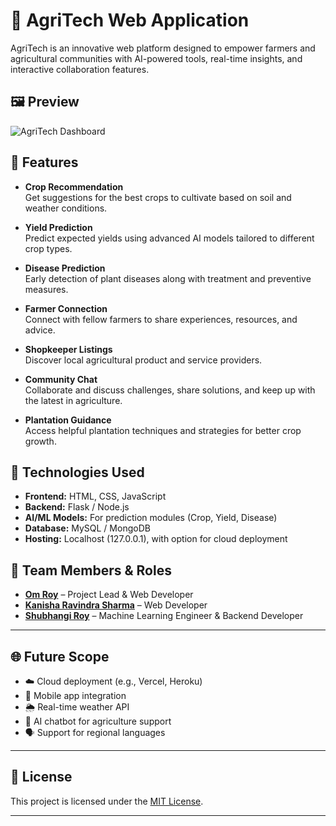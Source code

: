 # 🌾 AgriTech Web Application

AgriTech is an innovative web platform designed to empower farmers and agricultural communities with AI-powered tools, real-time insights, and interactive collaboration features.

## 🖼️ Preview

![AgriTech Dashboard](https://github.com/omroy07/AgriTech/blob/main/image/Screenshot%202025-06-03%20111019.png)

## 🌟 Features

- **Crop Recommendation**  
  Get suggestions for the best crops to cultivate based on soil and weather conditions.

- **Yield Prediction**  
  Predict expected yields using advanced AI models tailored to different crop types.

- **Disease Prediction**  
  Early detection of plant diseases along with treatment and preventive measures.

- **Farmer Connection**  
  Connect with fellow farmers to share experiences, resources, and advice.

- **Shopkeeper Listings**  
  Discover local agricultural product and service providers.

- **Community Chat**  
  Collaborate and discuss challenges, share solutions, and keep up with the latest in agriculture.

- **Plantation Guidance**  
  Access helpful plantation techniques and strategies for better crop growth.

## 🚀 Technologies Used

- **Frontend:** HTML, CSS, JavaScript  
- **Backend:** Flask / Node.js 
- **AI/ML Models:** For prediction modules (Crop, Yield, Disease)  
- **Database:** MySQL / MongoDB  
- **Hosting:** Localhost (127.0.0.1), with option for cloud deployment

## 👥 Team Members & Roles

- **[Om Roy](https://github.com/omroy07)** – Project Lead & Web Developer  
- **[Kanisha Ravindra Sharma](https://github.com/KanishaSharma11)** – Web Developer  
- **[Shubhangi Roy](https://github.com/ShubhangiRoy12)** – Machine Learning Engineer & Backend Developer

---

## 🌐 Future Scope

- ☁️ Cloud deployment (e.g., Vercel, Heroku)
- 📱 Mobile app integration
- 🌦️ Real-time weather API
- 🤖 AI chatbot for agriculture support
- 🗣️ Support for regional languages

---

## 📃 License

This project is licensed under the [MIT License](LICENSE).

---


